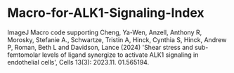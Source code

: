 # Macro-for-ALK1-Signaling-Index
ImageJ Macro code supporting Cheng, Ya-Wen, Anzell, Anthony R, Morosky, Stefanie A., Schwartze, Tristin A, Hinck, Cynthia S, Hinck, Andrew P, Roman, Beth L and Davidson, Lance (2024) 'Shear stress and sub-femtomolar levels of ligand synergize to activate ALK1 signaling in endothelial cells', Cells 13(3): 2023.11. 01.565194.
